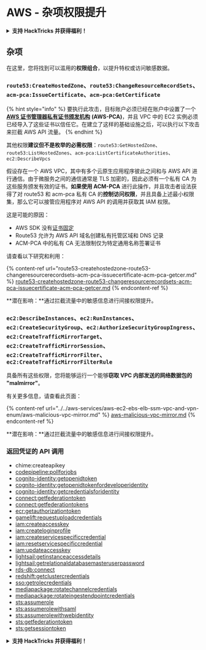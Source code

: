 # AWS - 杂项权限提升

<details>

<summary><strong>支持 HackTricks 并获得福利！</strong></summary>

* 如果您想在 HackTricks 中看到您的公司广告，或者如果您想访问 PEASS 的最新版本或下载 HackTricks 的 PDF，请查看[**订阅计划**](https://github.com/sponsors/carlospolop)！
* 获取[**官方 PEASS 和 HackTricks 商品**](https://peass.creator-spring.com)
* 发现[**PEASS 家族**](https://opensea.io/collection/the-peass-family)，我们的独家[**NFT**](https://opensea.io/collection/the-peass-family)收藏品
* **加入** 💬 [**Discord 群组**](https://discord.gg/hRep4RUj7f) 或 [**Telegram 群组**](https://t.me/peass) 或 **关注**我的 **Twitter** 🐦 [**@carlospolopm**](https://twitter.com/carlospolopm)**。**
* 通过向 [**HackTricks**](https://github.com/carlospolop/hacktricks) 和 [**HackTricks Cloud**](https://github.com/carlospolop/hacktricks-cloud) github 仓库提交 PR 来**分享您的黑客技巧**。

</details>

## 杂项

在这里，您将找到可以滥用的**权限组合**，以提升特权或访问敏感数据。

### `route53:CreateHostedZone`、`route53:ChangeResourceRecordSets`、`acm-pca:IssueCertificate`、`acm-pca:GetCertificate`

{% hint style="info" %}
要执行此攻击，目标账户必须已经在账户中设置了一个[**AWS 证书管理器私有证书颁发机构**](https://aws.amazon.com/certificate-manager/private-certificate-authority/) **(AWS-PCA)**，并且 VPC 中的 EC2 实例必须已经导入了这些证书以信任它。在建立了这样的基础设施之后，可以执行以下攻击来拦截 AWS API 流量。
{% endhint %}

其他权限**建议但不是枚举的必需权限**：`route53:GetHostedZone`、`route53:ListHostedZones`、`acm-pca:ListCertificateAuthorities`、`ec2:DescribeVpcs`

假设存在一个 AWS VPC，其中有多个云原生应用程序彼此之间和与 AWS API 进行通信。由于微服务之间的通信通常是 TLS 加密的，因此必须有一个私有 CA 为这些服务颁发有效的证书。**如果使用 ACM-PCA** 进行此操作，并且攻击者设法获得了对 route53 和 acm-pca 私有 CA 的**控制访问权限**，并且具备上述最小权限集，那么它可以接管应用程序对 AWS API 的调用并获取其 IAM 权限。

这是可能的原因：

* AWS SDK 没有[证书固定](https://www.digicert.com/blog/certificate-pinning-what-is-certificate-pinning)
* Route53 允许为 AWS API 域名创建私有托管区域和 DNS 记录
* ACM-PCA 中的私有 CA 无法限制仅为特定通用名称签署证书

请查看以下研究和利用：

{% content-ref url="route53-createhostedzone-route53-changeresourcerecordsets-acm-pca-issuecertificate-acm-pca-getcer.md" %}
[route53-createhostedzone-route53-changeresourcerecordsets-acm-pca-issuecertificate-acm-pca-getcer.md](route53-createhostedzone-route53-changeresourcerecordsets-acm-pca-issuecertificate-acm-pca-getcer.md)
{% endcontent-ref %}

**潜在影响：**通过拦截流量中的敏感信息进行间接权限提升。

### `ec2:DescribeInstances`、`ec2:RunInstances`、`ec2:CreateSecurityGroup`、`ec2:AuthorizeSecurityGroupIngress`、`ec2:CreateTrafficMirrorTarget`、`ec2:CreateTrafficMirrorSession`、`ec2:CreateTrafficMirrorFilter`、`ec2:CreateTrafficMirrorFilterRule`

具备所有这些权限，您将能够运行一个能够**窃取 VPC 内部发送的网络数据包的 "malmirror"**。

有关更多信息，请查看此页面：

{% content-ref url="../../aws-services/aws-ec2-ebs-elb-ssm-vpc-and-vpn-enum/aws-malicious-vpc-mirror.md" %}
[aws-malicious-vpc-mirror.md](../../aws-services/aws-ec2-ebs-elb-ssm-vpc-and-vpn-enum/aws-malicious-vpc-mirror.md)
{% endcontent-ref %}

**潜在影响：**通过拦截流量中的敏感信息进行间接权限提升。

### 返回凭证的 API 调用

* chime:createapikey
* [codepipeline:pollforjobs](https://docs.aws.amazon.com/codepipeline/latest/APIReference/API\_PollForJobs.html)
* [cognito-identity:getopenidtoken](https://docs.aws.amazon.com/cognitoidentity/latest/APIReference/API\_GetOpenIdToken.html)
* [cognito-identity:getopenidtokenfordeveloperidentity](https://docs.aws.amazon.com/cognitoidentity/latest/APIReference/API\_GetOpenIdTokenForDeveloperIdentity.html)
* [cognito-identity:getcredentialsforidentity](https://docs.aws.amazon.com/cognitoidentity/latest/APIReference/API\_GetCredentialsForIdentity.html)
* [connect:getfederationtoken](https://docs.aws.amazon.com/connect/latest/APIReference/API\_GetFederationToken.html)
* [connect:getfederationtokens](https://docs.aws.amazon.com/connect/latest/APIReference/API\_GetFederationToken.html)
* [ecr:getauthorizationtoken](https://docs.aws.amazon.com/AmazonECR/latest/APIReference/API\_GetAuthorizationToken.html)
* [gamelift:requestuploadcredentials](https://docs.aws.amazon.com/gamelift/latest/apireference/API\_RequestUploadCredentials.html)
* [iam:createaccesskey](https://docs.aws.amazon.com/IAM/latest/APIReference/API\_CreateAccessKey.html)
* [iam:createloginprofile](https://docs.aws.amazon.com/IAM/latest/APIReference/API\_CreateLoginProfile.html)
* [iam:createservicespecificcredential](https://docs.aws.amazon.com/IAM/latest/APIReference/API\_CreateServiceSpecificCredential.html)
* [iam:resetservicespecificcredential](https://docs.aws.amazon.com/IAM/latest/APIReference/API\_ResetServiceSpecificCredential.html)
* [iam:updateaccesskey](https://docs.aws.amazon.com/IAM/latest/APIReference/API\_UpdateAccessKey.html)
* [lightsail:getinstanceaccessdetails](https://docs.aws.amazon.com/lightsail/2016-11-28/api-reference/API\_GetInstanceAccessDetails.html)
* [lightsail:getrelationaldatabasemasteruserpassword](https://docs.aws.amazon.com/lightsail/2016-11-28/api-reference/API\_GetRelationalDatabaseMasterUserPassword.html)
* [rds-db:connect](https://docs.aws.amazon.com/AmazonRDS/latest/UserGuide/UsingWithRDS.IAMDBAuth.IAMPolicy.html)
* [redshift:getclustercredentials](https://docs.aws.amazon.com/redshift/latest/APIReference/API\_GetClusterCredentials.html)
* [sso:getrolecredentials](https://docs.aws.amazon.com/singlesignon/latest/PortalAPIReference/API\_GetRoleCredentials.html)
* [mediapackage:rotatechannelcredentials](https://docs.aws.amazon.com/mediapackage/latest/apireference/channels-id-credentials.html)
* [mediapackage:rotateingestendpointcredentials](https://docs.aws.amazon.com/mediapackage/latest/apireference/channels-id-ingest\_endpoints-ingest\_endpoint\_id-credentials.html)
* [sts:assumerole](https://docs.aws.amazon.com/cli/latest/reference/sts/assume-role.html)
* [sts:assumerolewithsaml](https://docs.aws.amazon.com/cli/latest/reference/sts/assume-role-with-saml.html)
* [sts:assumerolewithwebidentity](https://docs.aws.amazon.com/cli/latest/reference/sts/assume-role-with-web-identity.html)
* [sts:getfederationtoken](https://docs.aws.amazon.com/cli/latest/reference/sts/get-federation-token.html)
* [sts:getsessiontoken](https://docs.aws.amazon.com/cli/latest/reference/sts/get-session-token.html)

<details>

<summary><strong>支持 HackTricks 并获得福利！</strong></summary>

* 如果您想在 HackTricks 中看到您的公司广告，或者如果您想访问 PEASS 的最新版本或下载 HackTricks 的 PDF，请查看[**订阅计划**](https://github.com/sponsors/carlospolop)！
* 获取[**官方 PEASS 和 HackTricks 商品**](https://peass.creator-spring.com)
* 发现[**PEASS 家族**](https://opensea.io/collection/the-peass-family)，我们的独家[**NFT**](https://opensea.io/collection/the-peass-family)收藏品
* **加入** 💬 [**Discord 群组**](https://discord.gg/hRep4RUj7f) 或 [**Telegram 群组**](https://t.me/peass) 或 **关注**我的 **Twitter** 🐦 [**@carlospolopm**](https://twitter.com/carlospolopm)**。**
* **通过向** [**HackTricks**](https://github.com/carlospolop/hacktricks) **和** [**HackTricks Cloud**](https://github.com/carlospolop/hacktricks-cloud) **github 仓库提交 PR 来分享您的黑客技巧。**

</details>

